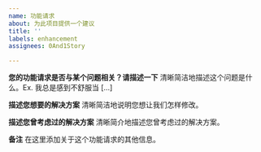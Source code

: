 ```yaml
---
name: 功能请求
about: 为此项目提供一个建议
title: ''
labels: enhancement
assignees: 0And1Story

---
```


**您的功能请求是否与某个问题相关？请描述一下**
清晰简洁地描述这个问题是什么。Ex. 我总是感到不舒服当 [...]

**描述您想要的解决方案**
清晰简洁地说明您想让我们怎样修改。

**描述您曾考虑过的解决方案**
清晰简介地描述您曾考虑过的解决方案。

**备注**
在这里添加关于这个功能请求的其他信息。

